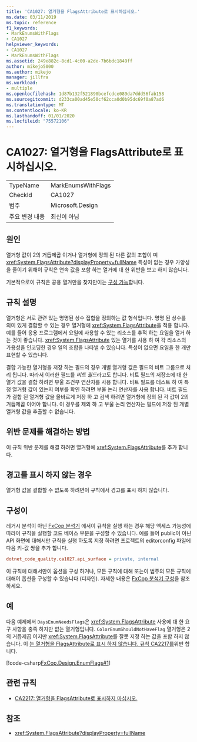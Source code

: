 ```yaml
---
title: 'CA1027: 열거형을 FlagsAttribute로 표시하십시오.'
ms.date: 03/11/2019
ms.topic: reference
f1_keywords:
- MarkEnumsWithFlags
- CA1027
helpviewer_keywords:
- CA1027
- MarkEnumsWithFlags
ms.assetid: 249e882c-8cd1-4c00-a2de-7b6bdc1849ff
author: mikejo5000
ms.author: mikejo
manager: jillfra
ms.workload:
- multiple
ms.openlocfilehash: 1d87b132f521890bcefcdce089da7ddd56fab158
ms.sourcegitcommit: d233ca00ad45e50cf62cca0d0b95dc69f0a87ad6
ms.translationtype: MT
ms.contentlocale: ko-KR
ms.lasthandoff: 01/01/2020
ms.locfileid: "75572106"
---
```

# <a name="ca1027-mark-enums-with-flagsattribute"></a>CA1027: 열거형을 FlagsAttribute로 표시하십시오.

|||
|-|-|
|TypeName|MarkEnumsWithFlags|
|CheckId|CA1027|
|범주|Microsoft.Design|
|주요 변경 내용|최신이 아님|

## <a name="cause"></a>원인

열거형 값이 2의 거듭제곱 이거나 열거형에 정의 된 다른 값의 조합이 며 <xref:System.FlagsAttribute?displayProperty=fullName> 특성이 없는 경우 가양성을 줄이기 위해이 규칙은 연속 값을 포함 하는 열거에 대 한 위반을 보고 하지 않습니다.

기본적으로이 규칙은 공용 열거만을 찾지만이는 [구성 가능](#configurability)합니다.

## <a name="rule-description"></a>규칙 설명

열거형은 서로 관련 있는 명명된 상수 집합을 정의하는 값 형식입니다. 명명 된 상수를 의미 있게 결합할 수 있는 경우 열거형에 <xref:System.FlagsAttribute>을 적용 합니다. 예를 들어 응용 프로그램에서 요일에 사용할 수 있는 리소스를 추적 하는 요일을 열거 하는 것이 좋습니다. <xref:System.FlagsAttribute> 있는 열거를 사용 하 여 각 리소스의 가용성을 인코딩한 경우 일의 조합을 나타낼 수 있습니다. 특성이 없으면 요일을 한 개만 표현할 수 있습니다.

결합 가능한 열거형을 저장 하는 필드의 경우 개별 열거형 값은 필드의 비트 그룹으로 처리 됩니다. 따라서 이러한 필드를 *비트 필드*라고도 합니다. 비트 필드의 저장소에 대 한 열거 값을 결합 하려면 부울 조건부 연산자를 사용 합니다. 비트 필드를 테스트 하 여 특정 열거형 값이 있는지 여부를 확인 하려면 부울 논리 연산자를 사용 합니다. 비트 필드가 결합 된 열거형 값을 올바르게 저장 하 고 검색 하려면 열거형에 정의 된 각 값이 2의 거듭제곱 이어야 합니다. 이 경우를 제외 하 고 부울 논리 연산자는 필드에 저장 된 개별 열거형 값을 추출할 수 없습니다.

## <a name="how-to-fix-violations"></a>위반 문제를 해결하는 방법

이 규칙 위반 문제를 해결 하려면 열거형에 <xref:System.FlagsAttribute>를 추가 합니다.

## <a name="when-to-suppress-warnings"></a>경고를 표시 하지 않는 경우

열거형 값을 결합할 수 없도록 하려면이 규칙에서 경고를 표시 하지 않습니다.

## <a name="configurability"></a>구성이

레거시 분석이 아닌 [FxCop 분석기](install-fxcop-analyzers.md) 에서이 규칙을 실행 하는 경우 해당 액세스 가능성에 따라이 규칙을 실행할 코드 베이스 부분을 구성할 수 있습니다. 예를 들어 public이 아닌 API 화면에 대해서만 규칙을 실행 하도록 지정 하려면 프로젝트의 editorconfig 파일에 다음 키-값 쌍을 추가 합니다.

```ini
dotnet_code_quality.ca1027.api_surface = private, internal
```

이 규칙에 대해서만이 옵션을 구성 하거나, 모든 규칙에 대해 또는이 범주의 모든 규칙에 대해이 옵션을 구성할 수 있습니다 (디자인). 자세한 내용은 [FxCop 분석기 구성](configure-fxcop-analyzers.md)을 참조 하세요.

## <a name="example"></a>예

다음 예제에서 `DaysEnumNeedsFlags`은 <xref:System.FlagsAttribute> 사용에 대 한 요구 사항을 충족 하지만 없는 열거형입니다. `ColorEnumShouldNotHaveFlag` 열거형은 2의 거듭제곱 이지만 <xref:System.FlagsAttribute>를 잘못 지정 하는 값을 포함 하지 않습니다. 이 [는 열거형을 FlagsAttribute로 표시 하지 않습니다. 규칙 CA2217를](../code-quality/ca2217.md)위반 합니다.

[!code-csharp[FxCop.Design.EnumFlags#1](../code-quality/codesnippet/CSharp/ca1027-mark-enums-with-flagsattribute_1.cs)]

## <a name="related-rules"></a>관련 규칙

- [CA2217: 열거형을 FlagsAttribute로 표시하지 마십시오.](../code-quality/ca2217.md)

## <a name="see-also"></a>참조

- <xref:System.FlagsAttribute?displayProperty=fullName>
